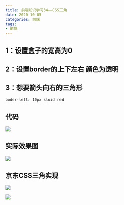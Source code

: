 ```yaml
---
title: 前端知识学习34——CSS三角
date: 2020-10-05
categories: 前端
tags: 
- 前端
---
```


## 1：设置盒子的宽高为0

## 2：设置border的上下左右 颜色为透明

## 3：想要箭头向右的三角形
```css
boder-left: 10px sloid red
```

## 代码
![](https://jiapeiyang.oss-cn-beijing.aliyuncs.com/img/20201005115532.png)

## 实际效果图
![](https://jiapeiyang.oss-cn-beijing.aliyuncs.com/img/20201005115548.png)

## 京东CSS三角实现
![](https://jiapeiyang.oss-cn-beijing.aliyuncs.com/img/20201005115607.png)

![](https://jiapeiyang.oss-cn-beijing.aliyuncs.com/img/20201005115613.png)
